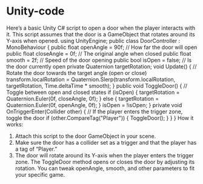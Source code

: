 # Unity-code
Here’s a basic Unity C# script to open a door when the player interacts with it. This script assumes that the door is a GameObject that rotates around its Y-axis when opened.
using UnityEngine;
public class DoorController : MonoBehaviour
{
   public float openAngle = 90f; // How far the door will open
   public float closeAngle = 0f; // The original angle when closed
   public float smooth = 2f; // Speed of the door opening
   public bool isOpen = false; // Is the door currently open
   private Quaternion targetRotation;
   void Update()
   {
// Rotate the door towards the target angle (open or close)
       transform.localRotation = Quaternion.Slerp(transform.localRotation, targetRotation, Time.deltaTime * smooth);
   }
   public void ToggleDoor()
   {
// Toggle between open and closed states
       if (isOpen)
       {
           targetRotation = Quaternion.Euler(0f, closeAngle, 0f);
       }
       else
       {
           targetRotation = Quaternion.Euler(0f, openAngle, 0f);
       }
       isOpen = !isOpen;
   }
   private void OnTriggerEnter(Collider other)
   {
// If the player enters the trigger zone, toggle the door
       if (other.CompareTag("Player"))
       {
           ToggleDoor();
       }
   }
}
How it works:
1. Attach this script to the door GameObject in your scene.
2. Make sure the door has a collider set as a trigger and that the player has a tag of “Player.”
3. The door will rotate around its Y-axis when the player enters the trigger zone. The ToggleDoor method opens or closes the door by adjusting its rotation.
You can tweak openAngle, smooth, and other parameters to fit your specific game.
